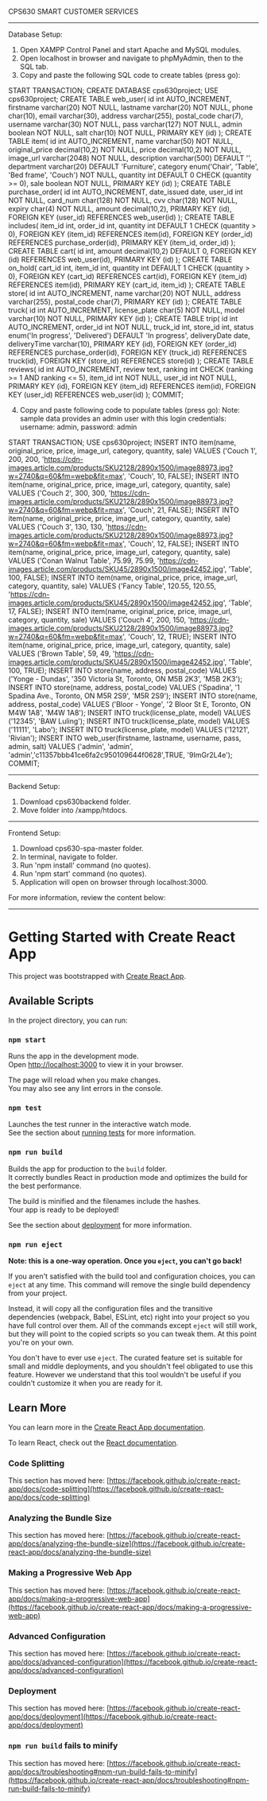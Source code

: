 CPS630 SMART CUSTOMER SERVICES

-----------------------------------------------------------------------

Database Setup:
1) Open XAMPP Control Panel and start Apache and MySQL modules.
2) Open localhost in browser and navigate to phpMyAdmin, then to the SQL tab.
3) Copy and paste the following SQL code to create tables (press go):

START TRANSACTION;
CREATE DATABASE cps630project;
USE cps630project;
CREATE TABLE web_user(
	id int AUTO_INCREMENT,
    firstname varchar(20) NOT NULL,
    lastname varchar(20) NOT NULL,
    phone char(10),
    email varchar(30),
    address varchar(255),
    postal_code char(7),
    username varchar(30) NOT NULL,
    pass varchar(127) NOT NULL,
    admin boolean NOT NULL,
    salt char(10) NOT NULL,
    PRIMARY KEY (id)
);
CREATE TABLE item(
	id int AUTO_INCREMENT,
    name varchar(50) NOT NULL,
    original_price decimal(10,2) NOT NULL,
    price decimal(10,2) NOT NULL,
    image_url varchar(2048) NOT NULL,
    description varchar(500) DEFAULT '',
    department varchar(20) DEFAULT 'Furniture',
    category enum('Chair', 'Table', 'Bed frame', 'Couch') NOT NULL,
    quantity int DEFAULT 0 CHECK (quantity >= 0),
    sale boolean NOT NULL,
    PRIMARY KEY (id)
);
CREATE TABLE purchase_order(
	id int AUTO_INCREMENT,
    date_issued date,
    user_id int NOT NULL,
    card_num char(128) NOT NULL,
    cvv char(128) NOT NULL,
    expiry char(4) NOT NULL,
    amount decimal(10,2),
    PRIMARY KEY (id),
    FOREIGN KEY (user_id) REFERENCES web_user(id)
);
CREATE TABLE includes(
	item_id int,
    order_id int,
    quantity int DEFAULT 1 CHECK (quantity > 0),
    FOREIGN KEY (item_id) REFERENCES item(id),
    FOREIGN KEY (order_id) REFERENCES purchase_order(id),
    PRIMARY KEY (item_id, order_id)
);
CREATE TABLE cart(
	id int,
    amount decimal(10,2) DEFAULT 0,
    FOREIGN KEY (id) REFERENCES web_user(id),
    PRIMARY KEY (id)
);
CREATE TABLE on_hold(
	cart_id int,
    item_id int,
    quantity int DEFAULT 1 CHECK (quantity > 0),
    FOREIGN KEY (cart_id) REFERENCES cart(id),
    FOREIGN KEY (item_id) REFERENCES item(id),
    PRIMARY KEY (cart_id, item_id)
);
CREATE TABLE store(
    id int AUTO_INCREMENT,
    name varchar(20) NOT NULL,
    address varchar(255),
    postal_code char(7),
    PRIMARY KEY (id)
);
CREATE TABLE truck(
	id int AUTO_INCREMENT,
    license_plate char(5) NOT NULL,
    model varchar(10) NOT NULL,
    PRIMARY KEY (id)
);
CREATE TABLE trip(
    id int AUTO_INCREMENT,
    order_id int NOT NULL,
    truck_id int,
    store_id int,
    status enum('In progress', 'Delivered') DEFAULT 'In progress',
    deliveryDate date,
    deliveryTime varchar(10),
    PRIMARY KEY (id),
    FOREIGN KEY (order_id) REFERENCES purchase_order(id),
    FOREIGN KEY (truck_id) REFERENCES truck(id),
    FOREIGN KEY (store_id) REFERENCES store(id)
);
CREATE TABLE reviews(
    id int AUTO_INCREMENT,
    review text,
    ranking int CHECK (ranking >= 1 AND ranking <= 5),
    item_id int NOT NULL,
    user_id int NOT NULL,
    PRIMARY KEY (id),
    FOREIGN KEY (item_id) REFERENCES item(id),
    FOREIGN KEY (user_id) REFERENCES web_user(id)
);
COMMIT;

4) Copy and paste following code to populate tables (press go):
Note: sample data provides an admin user with this login credentials: username: admin, password: admin

START TRANSACTION;
USE cps630project;
INSERT INTO item(name, original_price, price, image_url, category, quantity, sale)
VALUES ('Couch 1', 200, 200, 'https://cdn-images.article.com/products/SKU2128/2890x1500/image88973.jpg?w=2740&q=60&fm=webp&fit=max', 'Couch', 10, FALSE);
INSERT INTO item(name, original_price, price, image_url, category, quantity, sale)
VALUES ('Couch 2', 300, 300, 'https://cdn-images.article.com/products/SKU2128/2890x1500/image88973.jpg?w=2740&q=60&fm=webp&fit=max', 'Couch', 21, FALSE);
INSERT INTO item(name, original_price, price, image_url, category, quantity, sale)
VALUES ('Couch 3', 130, 130, 'https://cdn-images.article.com/products/SKU2128/2890x1500/image88973.jpg?w=2740&q=60&fm=webp&fit=max', 'Couch', 12, FALSE);
INSERT INTO item(name, original_price, price, image_url, category, quantity, sale)
VALUES ('Conan Walnut Table', 75.99, 75.99, 'https://cdn-images.article.com/products/SKU45/2890x1500/image42452.jpg', 'Table', 100, FALSE);
INSERT INTO item(name, original_price, price, image_url, category, quantity, sale)
VALUES ('Fancy Table', 120.55, 120.55, 'https://cdn-images.article.com/products/SKU45/2890x1500/image42452.jpg', 'Table', 17, FALSE);
INSERT INTO item(name, original_price, price, image_url, category, quantity, sale)
VALUES ('Couch 4', 200, 150, 'https://cdn-images.article.com/products/SKU2128/2890x1500/image88973.jpg?w=2740&q=60&fm=webp&fit=max', 'Couch', 12, TRUE);
INSERT INTO item(name, original_price, price, image_url, category, quantity, sale)
VALUES ('Brown Table', 59, 49, 'https://cdn-images.article.com/products/SKU45/2890x1500/image42452.jpg', 'Table', 100, TRUE);
INSERT INTO store(name, address, postal_code)
VALUES ('Yonge - Dundas', '350 Victoria St, Toronto, ON M5B 2K3', 'M5B 2K3');
INSERT INTO store(name, address, postal_code)
VALUES ('Spadina', '1 Spadina Ave., Toronto, ON M5R 2S9', 'M5R 2S9');
INSERT INTO store(name, address, postal_code)
VALUES ('Bloor - Yonge', '2 Bloor St E, Toronto, ON M4W 1A8', 'M4W 1A8');
INSERT INTO truck(license_plate, model)
VALUES ('12345', 'BAW Luling');
INSERT INTO truck(license_plate, model)
VALUES ('11111', 'Labo');
INSERT INTO truck(license_plate, model)
VALUES ('12121', 'Rivian');
INSERT INTO web_user(firstname, lastname, username, pass, admin, salt) VALUES ('admin', 'admin', 'admin','c11357bbb41ce6fa2c950109644f0628',TRUE, '9ImGr2L4e');
COMMIT;

-----------------------------------------------------------------------

Backend Setup:
1) Download cps630backend folder.
2) Move folder into /xampp/htdocs.

-----------------------------------------------------------------------

Frontend Setup:
1) Download cps630-spa-master folder.
2) In terminal, navigate to folder.
3) Run 'npm install' command (no quotes).
4) Run 'npm start' command (no quotes).
5) Application will open on browser through localhost:3000.

For more information, review the content below:

-----------------------------------------------------------------------

# Getting Started with Create React App

This project was bootstrapped with [Create React App](https://github.com/facebook/create-react-app).

## Available Scripts

In the project directory, you can run:

### `npm start`

Runs the app in the development mode.\
Open [http://localhost:3000](http://localhost:3000) to view it in your browser.

The page will reload when you make changes.\
You may also see any lint errors in the console.

### `npm test`

Launches the test runner in the interactive watch mode.\
See the section about [running tests](https://facebook.github.io/create-react-app/docs/running-tests) for more information.

### `npm run build`

Builds the app for production to the `build` folder.\
It correctly bundles React in production mode and optimizes the build for the best performance.

The build is minified and the filenames include the hashes.\
Your app is ready to be deployed!

See the section about [deployment](https://facebook.github.io/create-react-app/docs/deployment) for more information.

### `npm run eject`

**Note: this is a one-way operation. Once you `eject`, you can't go back!**

If you aren't satisfied with the build tool and configuration choices, you can `eject` at any time. This command will remove the single build dependency from your project.

Instead, it will copy all the configuration files and the transitive dependencies (webpack, Babel, ESLint, etc) right into your project so you have full control over them. All of the commands except `eject` will still work, but they will point to the copied scripts so you can tweak them. At this point you're on your own.

You don't have to ever use `eject`. The curated feature set is suitable for small and middle deployments, and you shouldn't feel obligated to use this feature. However we understand that this tool wouldn't be useful if you couldn't customize it when you are ready for it.

## Learn More

You can learn more in the [Create React App documentation](https://facebook.github.io/create-react-app/docs/getting-started).

To learn React, check out the [React documentation](https://reactjs.org/).

### Code Splitting

This section has moved here: [https://facebook.github.io/create-react-app/docs/code-splitting](https://facebook.github.io/create-react-app/docs/code-splitting)

### Analyzing the Bundle Size

This section has moved here: [https://facebook.github.io/create-react-app/docs/analyzing-the-bundle-size](https://facebook.github.io/create-react-app/docs/analyzing-the-bundle-size)

### Making a Progressive Web App

This section has moved here: [https://facebook.github.io/create-react-app/docs/making-a-progressive-web-app](https://facebook.github.io/create-react-app/docs/making-a-progressive-web-app)

### Advanced Configuration

This section has moved here: [https://facebook.github.io/create-react-app/docs/advanced-configuration](https://facebook.github.io/create-react-app/docs/advanced-configuration)

### Deployment

This section has moved here: [https://facebook.github.io/create-react-app/docs/deployment](https://facebook.github.io/create-react-app/docs/deployment)

### `npm run build` fails to minify

This section has moved here: [https://facebook.github.io/create-react-app/docs/troubleshooting#npm-run-build-fails-to-minify](https://facebook.github.io/create-react-app/docs/troubleshooting#npm-run-build-fails-to-minify)
